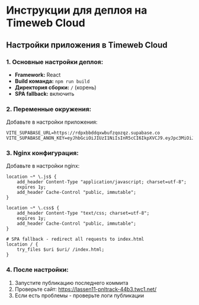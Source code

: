 # Инструкции для деплоя на Timeweb Cloud

## Настройки приложения в Timeweb Cloud

### 1. Основные настройки деплоя:
- **Framework:** React
- **Build команда:** `npm run build`
- **Директория сборки:** `/` (корень)
- **SPA fallback:** включить

### 2. Переменные окружения:
Добавьте в настройки приложения:
```
VITE_SUPABASE_URL=https://rdpxbbddqxwbufzqozqz.supabase.co
VITE_SUPABASE_ANON_KEY=eyJhbGciOiJIUzI1NiIsInR5cCI6IkpXVCJ9.eyJpc3MiOiJzdXBhYmFzZSIsInJlZiI6InJkcHhiYmRkcXh3YnVmenFvenF6Iiwicm9sZSI6ImFub24iLCJpYXQiOjE3NTYwNTc2ODgsImV4cCI6MjA3MTYzMzY4OH0.plxTYORPFZPTZU3rePIyU2WR_mHh47cvSrakpJEDa8I
```

### 3. Nginx конфигурация:
Добавьте в настройки nginx:
```nginx
location ~* \.js$ {
    add_header Content-Type "application/javascript; charset=utf-8";
    expires 1y;
    add_header Cache-Control "public, immutable";
}

location ~* \.css$ {
    add_header Content-Type "text/css; charset=utf-8";
    expires 1y;
    add_header Cache-Control "public, immutable";
}

# SPA fallback - redirect all requests to index.html
location / {
    try_files $uri $uri/ /index.html;
}
```

### 4. После настройки:
1. Запустите публикацию последнего коммита
2. Проверьте сайт: https://lassen11-pnltrack-44b3.twc1.net/
3. Если есть проблемы - проверьте логи публикации

